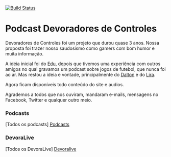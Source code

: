[![Build Status](https://travis-ci.org/devoradores/site.svg?branch=master)](https://travis-ci.org/devoradores/site)

# Podcast Devoradores de Controles

Devoradores de Controles foi um projeto que durou quase 3 anos. Nossa proposta foi trazer nosso saudosismo como gamers com bom humor e muita informação.

A idéia inicial foi do [Edu], depois que tivemos uma experiência com outros amigos no qual gravamos um podcast sobre jogos de futebol, que nunca foi ao ar. Mas restou a ideia e vontade, principalmente do [Dalton] e do [Lira].

Agora ficam disponíveis todo conteúdo do site e audios.

Agrademos a todos que nos ouviram, mandaram e-mails, mensagens no Facebook, Twitter e qualquer outro meio.

### Podcasts

[Todos os podcasts] [Podcasts]

### DevoraLive

[Todos os DevoraLive] [Devoralive]

   [Edu]: <https://twitter.com/ecosta1>
   [Dalton]: <https://twitter.com/daltonbello>
   [Lira]: <https://twitter.com/liraf>
   [Devoralive]: <https://archive.org/details/devoralive>
   [Podcasts]: <https://archive.org/details/devoradoresdecontrole>
